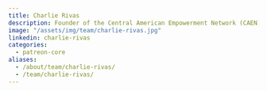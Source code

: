 ```yaml
---
title: Charlie Rivas
description: Founder of the Central American Empowerment Network (CAEN)
image: "/assets/img/team/charlie-rivas.jpg"
linkedin: charlie-rivas
categories:
  - patreon-core
aliases:
  - /about/team/charlie-rivas/
  - /team/charlie-rivas/
---
```

